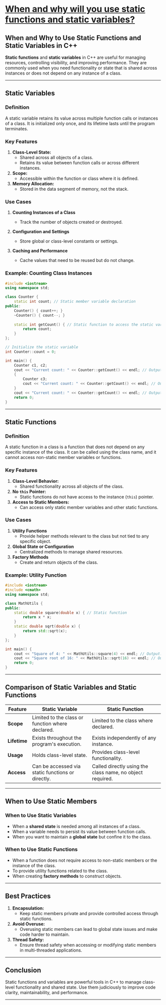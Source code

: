# [When and why will you use static functions and static variables?](#when-and-why-will-you-use-static-functions-and-static-variables)

## **When and Why to Use Static Functions and Static Variables in C++**

**Static functions** and **static variables** in C++ are useful for managing resources, controlling visibility, and improving performance. They are commonly used when you need functionality or state that is shared across instances or does not depend on any instance of a class.

---

## **Static Variables**

### **Definition**
A static variable retains its value across multiple function calls or instances of a class. It is initialized only once, and its lifetime lasts until the program terminates.

### **Key Features**
1. **Class-Level State:**
   - Shared across all objects of a class.
   - Retains its value between function calls or across different instances.
2. **Scope:**
   - Accessible within the function or class where it is defined.
3. **Memory Allocation:**
   - Stored in the data segment of memory, not the stack.

### **Use Cases**
1. **Counting Instances of a Class**
   - Track the number of objects created or destroyed.

2. **Configuration and Settings**
   - Store global or class-level constants or settings.

3. **Caching and Performance**
   - Cache values that need to be reused but do not change.

### **Example: Counting Class Instances**
```cpp
#include <iostream>
using namespace std;

class Counter {
    static int count; // Static member variable declaration
public:
    Counter() { count++; }
    ~Counter() { count--; }
    
    static int getCount() { // Static function to access the static variable
        return count;
    }
};

// Initialize the static variable
int Counter::count = 0;

int main() {
    Counter c1, c2;
    cout << "Current count: " << Counter::getCount() << endl; // Output: 2
    {
        Counter c3;
        cout << "Current count: " << Counter::getCount() << endl; // Output: 3
    }
    cout << "Current count: " << Counter::getCount() << endl; // Output: 2
    return 0;
}
```

---

## **Static Functions**

### **Definition**
A static function in a class is a function that does not depend on any specific instance of the class. It can be called using the class name, and it cannot access non-static member variables or functions.

### **Key Features**
1. **Class-Level Behavior:**
   - Shared functionality across all objects of the class.
2. **No `this` Pointer:**
   - Static functions do not have access to the instance (`this`) pointer.
3. **Access to Static Members:**
   - Can access only static member variables and other static functions.

### **Use Cases**
1. **Utility Functions**
   - Provide helper methods relevant to the class but not tied to any specific object.
2. **Global State or Configuration**
   - Centralized methods to manage shared resources.
3. **Factory Methods**
   - Create and return objects of the class.

### **Example: Utility Function**
```cpp
#include <iostream>
#include <cmath>
using namespace std;

class MathUtils {
public:
    static double square(double x) { // Static function
        return x * x;
    }
    static double sqrt(double x) {
        return std::sqrt(x);
    }
};

int main() {
    cout << "Square of 4: " << MathUtils::square(4) << endl; // Output: 16
    cout << "Square root of 16: " << MathUtils::sqrt(16) << endl; // Output: 4
    return 0;
}
```

---

## **Comparison of Static Variables and Static Functions**

| Feature                     | **Static Variable**                                     | **Static Function**                                        |
|-----------------------------|-------------------------------------------------------|-----------------------------------------------------------|
| **Scope**                   | Limited to the class or function where declared.       | Limited to the class where declared.                      |
| **Lifetime**                | Exists throughout the program's execution.            | Exists independently of any instance.                     |
| **Usage**                   | Holds class-level state.                              | Provides class-level functionality.                       |
| **Access**                  | Can be accessed via static functions or directly.     | Called directly using the class name, no object required. |

---

## **When to Use Static Members**

### **When to Use Static Variables**
- When a **shared state** is needed among all instances of a class.
- When a variable needs to persist its value between function calls.
- When you want to maintain a **global state** but confine it to the class.

### **When to Use Static Functions**
- When a function does not require access to non-static members or the instance of the class.
- To provide utility functions related to the class.
- When creating **factory methods** to construct objects.

---

## **Best Practices**
1. **Encapsulation:**
   - Keep static members private and provide controlled access through static functions.
2. **Avoid Overuse:**
   - Overusing static members can lead to global state issues and make code harder to maintain.
3. **Thread Safety:**
   - Ensure thread safety when accessing or modifying static members in multi-threaded applications.

---

## **Conclusion**
Static functions and variables are powerful tools in C++ to manage class-level functionality and shared state. Use them judiciously to improve code clarity, maintainability, and performance.

---
